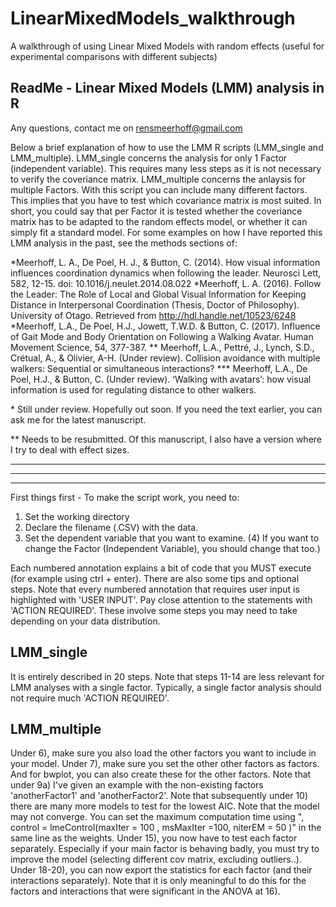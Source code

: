 # LinearMixedModels_walkthrough
A walkthrough of using Linear Mixed Models with random effects (useful for experimental comparisons with different subjects)

ReadMe - Linear Mixed Models (LMM) analysis in R
------------------------------------------------
Any questions, contact me on rensmeerhoff@gmail.com

Below a brief explanation of how to use the LMM R scripts (LMM_single and LMM_multiple).
LMM_single concerns the analysis for only 1 Factor (independent variable). This requires many less steps as it is not necessary to verify the coveriance matrix.
LMM_multiple concerns the anlaysis for multiple Factors. With this script you can include many different factors. This implies that you have to test which covariance matrix is most suited. In short, you could say that per Factor it is tested whether the coveriance matrix has to be adapted to the random effects model, or whether it can simply fit a standard model.
For some examples on how I have reported this LMM analysis in the past, see the methods sections of:

*Meerhoff, L. A., De Poel, H. J., & Button, C. (2014). How visual information influences coordination dynamics when following the leader. Neurosci Lett, 582, 12-15. doi: 10.1016/j.neulet.2014.08.022
*Meerhoff, L. A. (2016). Follow the Leader: The Role of Local and Global Visual Information for Keeping Distance in Interpersonal Coordination (Thesis, Doctor of Philosophy). University of Otago. Retrieved from http://hdl.handle.net/10523/6248
*Meerhoff, L.A., De Poel, H.J., Jowett, T.W.D. & Button, C. (2017). Influence of Gait Mode and Body Orientation on Following a Walking Avatar. Human Movement Science, 54, 377-387.
*\* Meerhoff, L.A., Pettré, J., Lynch, S.D., Crétual, A., & Olivier, A-H. (Under review). Collision avoidance with multiple walkers: Sequential or simultaneous interactions?
*\*\* Meerhoff, L.A., De Poel, H.J., & Button, C. (Under review). ‘Walking with avatars’: how visual information is used for regulating distance to other walkers.

\* Still under review. Hopefully out soon. If you need the text earlier, you can ask me for the latest manuscript.

\*\* Needs to be resubmitted. Of this manuscript, I also have a version where I try to deal with effect sizes.

------------------------------------------------
------------------------------------------------
------------------------------------------------

First things first - To make the script work, you need to:
1) Set the working directory
2) Declare the filename (.CSV) with the data.
3) Set the dependent variable that you want to examine.
(4) If you want to change the Factor (Independent Variable), you should change that too.)

Each numbered annotation explains a bit of code that you MUST execute (for example using ctrl + enter). There are also some tips and optional steps.
Note that every numbered annotation that requires user input is highlighted with 'USER INPUT'.
Pay close attention to the statements with 'ACTION REQUIRED'. These involve some steps you may need to take depending on your data distribution.

LMM_single
------------------------------------------------
It is entirely described in 20 steps. Note that steps 11-14 are less relevant for LMM analyses with a single factor. Typically, a single factor analysis should not require much 'ACTION REQUIRED'.

LMM_multiple
------------------------------------------------
Under 6), make sure you also load the other factors you want to include in your model.
Under 7), make sure you set the other other factors as factors. And for bwplot, you can also create these for the other factors.
Note that under 9a) I've given an example with the non-existing factors 'anotherFactor1' and 'anotherFactor2'.
Note that subsequently under 10) there are many more models to test for the lowest AIC.
Note that the model may not converge. You can set the maximum computation time using ", control = lmeControl(maxIter = 100 , msMaxIter =100, niterEM = 50 )" in the same line as the weights.
Under 15), you now have to test each factor separately. Especially if your main factor is behaving badly, you must try to improve the model (selecting different cov matrix, excluding outliers..).
Under 18-20), you can now export the statistics for each factor (and their interactions separately). Note that it is only meaningful to do this for the factors and interactions that were significant in the ANOVA at 16).
